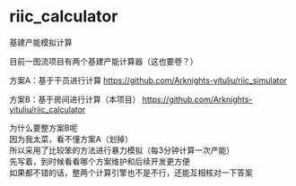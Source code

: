 # riic_calculator

基建产能模拟计算

目前一图流项目有两个基建产能计算器（这也要卷？）

方案A：基于干员进行计算
https://github.com/Arknights-yituliu/riic_simulator

方案B：基于房间进行计算（本项目）
https://github.com/Arknights-yituliu/riic_calculator

为什么要整方案B呢<br>
因为我太菜，看不懂方案A（划掉）<br>
所以采用了比较笨的方法进行暴力模拟（每3分钟计算一次产能）<br>
先写着，到时候看看哪个方案维护和后续开发更方便<br>
如果都不错的话，整两个计算引擎也不是不行，还能互相核对一下答案
